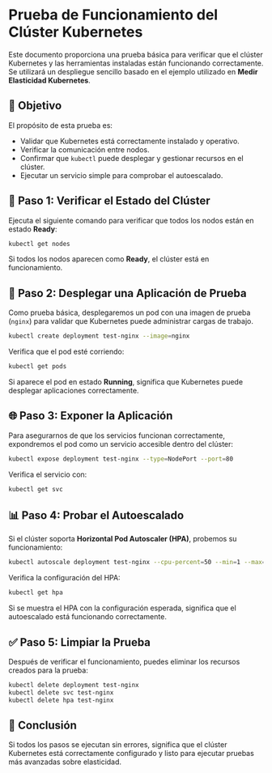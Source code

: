 # Prueba de Funcionamiento del Clúster Kubernetes

Este documento proporciona una prueba básica para verificar que el clúster Kubernetes y las herramientas instaladas están funcionando correctamente. Se utilizará un despliegue sencillo basado en el ejemplo utilizado en **Medir Elasticidad Kubernetes**.

## 📌 Objetivo
El propósito de esta prueba es:
- Validar que Kubernetes está correctamente instalado y operativo.
- Verificar la comunicación entre nodos.
- Confirmar que `kubectl` puede desplegar y gestionar recursos en el clúster.
- Ejecutar un servicio simple para comprobar el autoescalado.

## 🚀 Paso 1: Verificar el Estado del Clúster
Ejecuta el siguiente comando para verificar que todos los nodos están en estado **Ready**:
```bash
kubectl get nodes
```
Si todos los nodos aparecen como **Ready**, el clúster está en funcionamiento.

## 🔧 Paso 2: Desplegar una Aplicación de Prueba
Como prueba básica, desplegaremos un pod con una imagen de prueba (`nginx`) para validar que Kubernetes puede administrar cargas de trabajo.

```bash
kubectl create deployment test-nginx --image=nginx
```
Verifica que el pod esté corriendo:
```bash
kubectl get pods
```
Si aparece el pod en estado **Running**, significa que Kubernetes puede desplegar aplicaciones correctamente.

## 🌐 Paso 3: Exponer la Aplicación
Para asegurarnos de que los servicios funcionan correctamente, expondremos el pod como un servicio accesible dentro del clúster:
```bash
kubectl expose deployment test-nginx --type=NodePort --port=80
```
Verifica el servicio con:
```bash
kubectl get svc
```

## 📊 Paso 4: Probar el Autoescalado
Si el clúster soporta **Horizontal Pod Autoscaler (HPA)**, probemos su funcionamiento:
```bash
kubectl autoscale deployment test-nginx --cpu-percent=50 --min=1 --max=5
```
Verifica la configuración del HPA:
```bash
kubectl get hpa
```
Si se muestra el HPA con la configuración esperada, significa que el autoescalado está funcionando correctamente.

## ✅ Paso 5: Limpiar la Prueba
Después de verificar el funcionamiento, puedes eliminar los recursos creados para la prueba:
```bash
kubectl delete deployment test-nginx
kubectl delete svc test-nginx
kubectl delete hpa test-nginx
```

## 📌 Conclusión
Si todos los pasos se ejecutan sin errores, significa que el clúster Kubernetes está correctamente configurado y listo para ejecutar pruebas más avanzadas sobre elasticidad.

